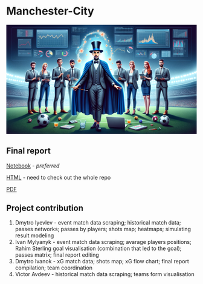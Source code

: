# Manchester-City

![pep](pep.png)

## Final report

[Notebook](/Chelsea-ManCity_match%20report.ipynb) - *preferred*

[HTML](/Chelsea-ManCity_match%20report.html) - need to check out the whole repo

[PDF](/Chelsea-ManCity_match%20report.pdf)

## Project contribution
1. Dmytro Iyevlev - event match data scraping; historical match data; passes networks; passes by players; shots map; heatmaps; simulating result modeling
2. Ivan Mylyanyk - event match data scraping; avarage players positions; Rahim Sterling goal visualisation (combination that led to the goal); passes matrix; final report editing  
3. Dmytro Ivanok - xG match data; shots map; xG flow chart; final report compilation; team coordination
4. Victor Avdeev - historical match data scraping; teams form visualisation 
